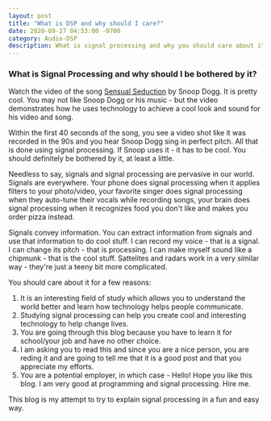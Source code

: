 ```yaml
---
layout: post
title: "What is DSP and why should I care?"
date: 2020-09-27 04:53:00 -0700
category: Audio-DSP
description: What is signal processing and why you should care about it.
---
```


### What is Signal Processing and why should I be bothered by it?

Watch the video of the song [Sensual Seduction](https://www.youtube.com/watch?v=Y1PVmANeyAg) by Snoop Dogg. It is pretty cool. You may not like Snoop Dogg or his music - but the video demonstrates how he uses technology to achieve a cool look and sound for his video and song.

Within the first 40 seconds of the song, you see a video shot like it was recorded in the 90s and you hear Snoop Dogg sing in perfect pitch. All that is done using signal processing. If Snoop uses it - it has to be cool. You should definitely be bothered by it, at least a little.

Needless to say, signals and signal processing are pervasive in our world. Signals are everywhere. Your phone does signal processing when it applies filters to your photo/video, your favorite singer does signal processing when they auto-tune their vocals while recording songs, your brain does signal processing when it recognizes food you don't like and makes you order pizza instead.

Signals convey information. You can extract information from signals and use that information to do cool stuff. I can record my voice - that is a signal. I can change its pitch - that is processing. I can make myself sound like a chipmunk - that is the cool stuff. Sattelites and radars work in a very similar way - they're just a teeny bit more complicated.

You should care about it for a few reasons:

1. It is an interesting field of study which allows you to understand the world better and learn how technology helps people communicate.
2. Studying signal processing can help you create cool and interesting technology to help change lives.
3. You are going through this blog because you have to learn it for school/your job and have no other choice.
4. I am asking you to read this and since you are a nice person, you are reding it and are going to tell me that it is a good post and that you appreciate my efforts.
5. You are a potential employer, in which case - Hello! Hope you like this blog. I am very good at programming and signal processing. Hire me.

This blog is my attempt to try to explain signal processing in a fun and easy way.
